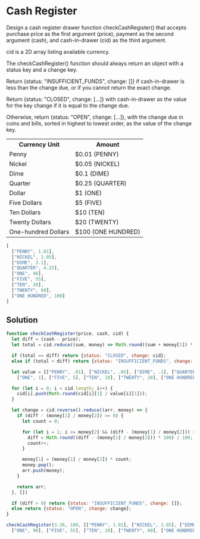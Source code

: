 # Cash Register

Design a cash register drawer function checkCashRegister() that accepts purchase price as the first argument (price), payment as the second argument (cash), and cash-in-drawer (cid) as the third argument.

cid is a 2D array listing available currency.

The checkCashRegister() function should always return an object with a status key and a change key.

Return {status: "INSUFFICIENT_FUNDS", change: []} if cash-in-drawer is less than the change due, or if you cannot return the exact change.

Return {status: "CLOSED", change: [...]} with cash-in-drawer as the value for the key change if it is equal to the change due.

Otherwise, return {status: "OPEN", change: [...]}, with the change due in coins and bills, sorted in highest to lowest order, as the value of the change key.

<table class='table table-striped'><tr><th>Currency Unit</th><th>Amount</th></tr><tr><td>Penny</td><td>$0.01 (PENNY)</td></tr><tr><td>Nickel</td><td>$0.05 (NICKEL)</td></tr><tr><td>Dime</td><td>$0.1 (DIME)</td></tr><tr><td>Quarter</td><td>$0.25 (QUARTER)</td></tr><tr><td>Dollar</td><td>$1 (ONE)</td></tr><tr><td>Five Dollars</td><td>$5 (FIVE)</td></tr><tr><td>Ten Dollars</td><td>$10 (TEN)</td></tr><tr><td>Twenty Dollars</td><td>$20 (TWENTY)</td></tr><tr><td>One-hundred Dollars</td><td>$100 (ONE HUNDRED)</td></tr></table>

```js
[
  ["PENNY", 1.01],
  ["NICKEL", 2.05],
  ["DIME", 3.1],
  ["QUARTER", 4.25],
  ["ONE", 90],
  ["FIVE", 55],
  ["TEN", 20],
  ["TWENTY", 60],
  ["ONE HUNDRED", 100]
]
```

## Solution

```js
function checkCashRegister(price, cash, cid) {
  let diff = (cash - price);
  let total = cid.reduce((sum, money) => Math.round((sum + money[1]) * 100) / 100, 0);

  if (total == diff) return {status: "CLOSED", change: cid};
  else if (total < diff) return {status: "INSUFFICIENT_FUNDS", change: []};

  let value = [["PENNY", .01], ["NICKEL", .05], ["DIME", .1], ["QUARTER", .25],
    ["ONE", 1], ["FIVE", 5], ["TEN", 10], ["TWENTY", 20], ["ONE HUNDRED", 100]];

  for (let i = 0; i < cid.length; i++) {
    cid[i].push(Math.round(cid[i][1] / value[i][1]));
  }

  let change = cid.reverse().reduce((arr, money) => {
    if (diff - (money[1] / money[2]) >= 0) {
      let count = 0;

      for (let i = 1; i <= money[2] && (diff - (money[1] / money[2])) >= 0; i++) {
        diff = Math.round((diff - (money[1] / money[2])) * 100) / 100;
        count++;
      }

      money[1] = (money[1] / money[2]) * count;
      money.pop();
      arr.push(money);
    }

    return arr;
  }, [])

  if (diff > 0) return {status: "INSUFFICIENT_FUNDS", change: []}; 
  else return {status: "OPEN", change: change};
}

checkCashRegister(3.26, 100, [["PENNY", 1.01], ["NICKEL", 2.05], ["DIME", 3.1], ["QUARTER", 4.25],
  ["ONE", 90], ["FIVE", 55], ["TEN", 20], ["TWENTY", 60], ["ONE HUNDRED", 100]]);
```
